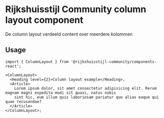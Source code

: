 <!-- @license CC0-1.0 -->

# Rijkshuisstijl Community column layout component

De column layout verdeeld content over meerdere kolommen

## Usage

```tsx
import { ColumnLayout } from '@rijkshuisstijl-community/components-react';

<ColumnLayout>
  <Heading level={2}>Column layout example</Heading>,
  <Article>
    Lorem ipsum dolor, sit amet consectetur adipisicing elit. Rerum magnam magni expedita modi sit quasi, natus nobis
    sint hic, eum illum quis laboriosam pariatur quo alias eaque qui quae recusandae?
  </Article>
</ColumnLayout>;
```
